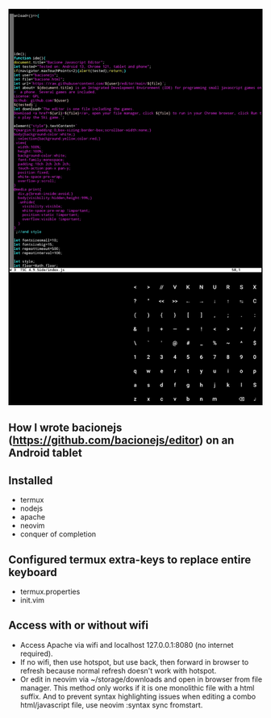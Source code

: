 ![README](README.JPG)
## How I wrote bacionejs (https://github.com/bacionejs/editor) on an Android tablet
## Installed
- termux
- nodejs
- apache
- neovim
- conquer of completion

## Configured termux extra-keys to replace entire keyboard
- termux.properties
- init.vim

## Access with or without wifi
- Access Apache via wifi and localhost 127.0.0.1:8080 (no internet required).
- If no wifi, then use hotspot, but use back, then forward in browser to refresh because normal refresh doesn't work with hotspot.
- Or edit in neovim via ~/storage/downloads and open in browser from file manager. This method only works if it is one monolithic file with a html suffix. And to prevent syntax highlighting issues when editing a combo html/javascript file, use neovim :syntax sync fromstart.
